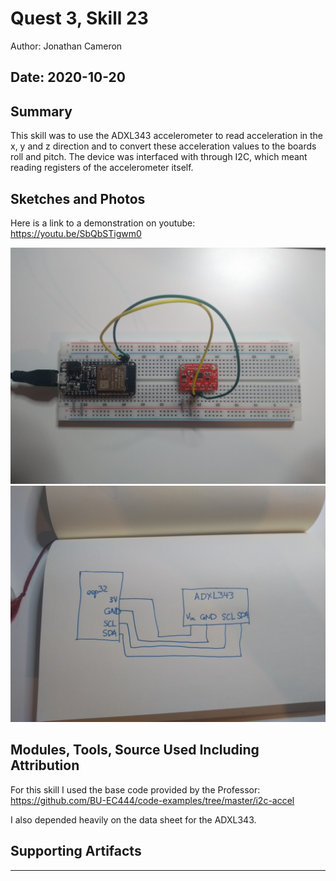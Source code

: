 #  Quest 3, Skill 23

Author: Jonathan Cameron

Date: 2020-10-20
-----

## Summary
This skill was to use the ADXL343 accelerometer to read acceleration in the x, y and z direction and to convert these acceleration values to the boards roll and pitch. The device was interfaced with through I2C, which meant reading registers of the accelerometer itself.

## Sketches and Photos
Here is a link to a demonstration on youtube:
https://youtu.be/SbQbSTigwm0

![image info](./images/skill23picture.jpg)
![image info](./images/skill23drawing.jpg)

## Modules, Tools, Source Used Including Attribution
For this skill I used the base code provided by the Professor:
https://github.com/BU-EC444/code-examples/tree/master/i2c-accel

I also depended heavily on the data sheet for the ADXL343.

## Supporting Artifacts


-----
